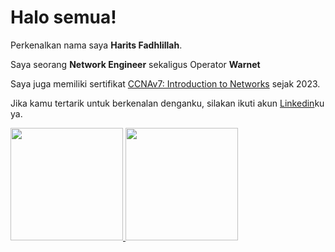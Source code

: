 # Halo semua! 

Perkenalkan nama saya **Harits Fadhlillah**.

Saya seorang **Network Engineer** sekaligus Operator **Warnet**

Saya juga memiliki sertifikat [CCNAv7: Introduction to Networks](https://drive.google.com/file/d/19plojMG87KAIiFzPoorR79gqITEiBwcL/view?usp=drive_link) sejak 2023.

Jika kamu tertarik untuk berkenalan denganku, silakan ikuti akun [Linkedin](https://www.linkedin.com/in/haritsfadhlillah/)ku ya.

<p align="left">
<a href="https://github.com/HaritsFadhlillah">
  <img height="180em" src="https://github-readme-stats-eight-theta.vercel.app/api?username=HaritsFadhlillah&show_icons=true&theme=algolia&include_all_commits=true&count_private=true"/>
  <img height="180em" src="https://github-readme-stats-eight-theta.vercel.app/api/top-langs/?username=HaritsFadhlillah&layout=compact&langs_count=8&theme=algolia"/>
</a>
</p>
